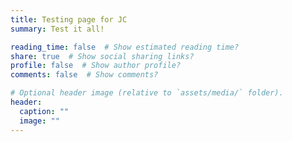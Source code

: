 ```yaml
---
title: Testing page for JC
summary: Test it all!

reading_time: false  # Show estimated reading time?
share: true  # Show social sharing links?
profile: false  # Show author profile?
comments: false  # Show comments?

# Optional header image (relative to `assets/media/` folder).
header:
  caption: ""
  image: ""
---
```


<script>
async function apiCall() {
    const url = `/.netlify/functions/one`;
    try {
        const response = await fetch(url);
        const data = await response;
        return data;
    } catch (err) {
        console.log(err);
    }
}
</script>